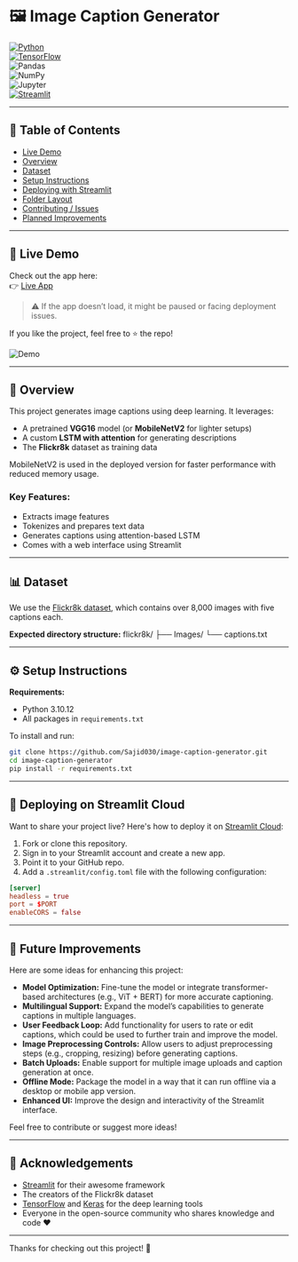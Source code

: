 # 🖼️ Image Caption Generator

[![Python](https://img.shields.io/badge/-Python-3776AB?logo=python&logoColor=white)](https://www.python.org/)  
[![TensorFlow](https://img.shields.io/badge/-TensorFlow-FF6F00?logo=tensorflow&logoColor=white)](https://www.tensorflow.org/)  
![Pandas](https://img.shields.io/badge/-Pandas-150458?logo=pandas&logoColor=white)  
![NumPy](https://img.shields.io/badge/-NumPy-013243?logo=numpy&logoColor=white)  
![Jupyter](https://img.shields.io/badge/-Jupyter-F37626?logo=jupyter&logoColor=white)  
[![Streamlit](https://img.shields.io/badge/-Streamlit-FF4B4B)](https://www.streamlit.io/)

---

## 📖 Table of Contents

- [Live Demo](#live-demo)
- [Overview](#overview)
- [Dataset](#dataset)
- [Setup Instructions](#setup-instructions)
- [Deploying with Streamlit](#deploying-with-streamlit)
- [Folder Layout](#folder-layout)
- [Contributing / Issues](#contributing--issues)
- [Planned Improvements](#planned-improvements)

---

## 🚀 Live Demo

Check out the app here:  
👉 [Live App](https://imgcaptiongen.streamlit.app/)

> ⚠️ If the app doesn’t load, it might be paused or facing deployment issues.

If you like the project, feel free to ⭐️ the repo!

![Demo](resource/demo.gif)

---

## 📝 Overview

This project generates image captions using deep learning. It leverages:

- A pretrained **VGG16** model (or **MobileNetV2** for lighter setups)
- A custom **LSTM with attention** for generating descriptions
- The **Flickr8k** dataset as training data

MobileNetV2 is used in the deployed version for faster performance with reduced memory usage.

### Key Features:

- Extracts image features
- Tokenizes and prepares text data
- Generates captions using attention-based LSTM
- Comes with a web interface using Streamlit

---

## 📊 Dataset

We use the [Flickr8k dataset](https://www.kaggle.com/adityajn105/flickr8k), which contains over 8,000 images with five captions each.

**Expected directory structure:**
flickr8k/ ├── Images/ └── captions.txt

---

## ⚙️ Setup Instructions

**Requirements:**
- Python 3.10.12
- All packages in `requirements.txt`

To install and run:

```bash
git clone https://github.com/Sajid030/image-caption-generator.git
cd image-caption-generator
pip install -r requirements.txt
```

---

## 🚀 Deploying on Streamlit Cloud

Want to share your project live? Here's how to deploy it on [Streamlit Cloud](https://streamlit.io/cloud):

1. Fork or clone this repository.
2. Sign in to your Streamlit account and create a new app.
3. Point it to your GitHub repo.
4. Add a `.streamlit/config.toml` file with the following configuration:

```toml
[server]
headless = true
port = $PORT
enableCORS = false
```

---

## 🚀 Future Improvements

Here are some ideas for enhancing this project:

- **Model Optimization:** Fine-tune the model or integrate transformer-based architectures (e.g., ViT + BERT) for more accurate captioning.
- **Multilingual Support:** Expand the model’s capabilities to generate captions in multiple languages.
- **User Feedback Loop:** Add functionality for users to rate or edit captions, which could be used to further train and improve the model.
- **Image Preprocessing Controls:** Allow users to adjust preprocessing steps (e.g., cropping, resizing) before generating captions.
- **Batch Uploads:** Enable support for multiple image uploads and caption generation at once.
- **Offline Mode:** Package the model in a way that it can run offline via a desktop or mobile app version.
- **Enhanced UI:** Improve the design and interactivity of the Streamlit interface.

Feel free to contribute or suggest more ideas!

---

## 🙌 Acknowledgements

- [Streamlit](https://streamlit.io) for their awesome framework
- The creators of the Flickr8k dataset
- [TensorFlow](https://www.tensorflow.org/) and [Keras](https://keras.io/) for the deep learning tools
- Everyone in the open-source community who shares knowledge and code ❤️

---

Thanks for checking out this project! 🌟
